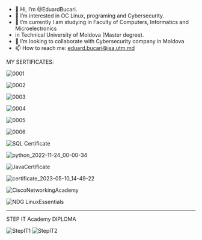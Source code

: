 - 👋 Hi, I’m @EduardBucari.
- 👀 I’m interested in OC Linux, programing and Сybersecurity.
- 🌱 I’m currently I am studying in Faculty of Computers, Informatics and Microelectronics 
- in Technical University of Moldova (Master degree).
- 💞️ I’m looking to collaborate with Сybersecurity company in Moldova
- 📫 How to reach me: eduard.bucari@isa.utm.md

MY SERTIFICATES:

<!---
EduardBucari/EduardBucari is a ✨ special ✨ repository because its `README.md` (this file) appears on your GitHub profile.
You can click the Preview link to take a look at your changes.
--->
![0001](https://github.com/EduardBucari/EduardBucari/assets/53411489/38fda893-7a86-4931-95b5-0afd239307a8)

![0002](https://github.com/EduardBucari/EduardBucari/assets/53411489/a474324c-4d41-4a3c-98dd-417c79a56968)

![0003](https://github.com/EduardBucari/EduardBucari/assets/53411489/dd65ebe0-8420-4616-a0e2-e9e7615d5173)

![0004](https://github.com/EduardBucari/EduardBucari/assets/53411489/729fa926-36b0-48e5-b3db-008021214510)

![0005](https://github.com/EduardBucari/EduardBucari/assets/53411489/89956d64-4589-487c-b79c-f0a884f56a87)

![0006](https://github.com/EduardBucari/EduardBucari/assets/53411489/cfce930c-2431-4ffb-a39a-4ad4cca9e253)

![SQL Certificate](https://github.com/EduardBucari/EduardBucari/assets/53411489/795c1868-bc65-4532-88a0-bb19f240268f)

![python_2022-11-24_00-00-34](https://github.com/EduardBucari/EduardBucari/assets/53411489/bb91d12d-9960-448f-894d-264857a9f466)

![JavaCertificate](https://github.com/EduardBucari/EduardBucari/assets/53411489/6de5b7d4-e37a-4452-97ad-6405ded31081)

![certificate_2023-05-10_14-49-22](https://github.com/EduardBucari/EduardBucari/assets/53411489/94562948-2989-4a28-b9b6-e4ad3dc91638)

![CiscoNetworkingAcademy](https://github.com/EduardBucari/EduardBucari/assets/53411489/b718fa3d-7df9-43e5-bcc7-25ef5e3f7a5e)

![NDG LinuxEssentials](https://github.com/EduardBucari/EduardBucari/assets/53411489/f2e7fbaa-e737-4c11-8419-8e496acfc06c)

-----------------------------
STEP IT Academy DIPLOMA

![StepIT1](https://github.com/EduardBucari/EduardBucari/assets/53411489/4285c7a8-fc4e-4d00-81e0-3e0518864d95)
![StepIT2](https://github.com/EduardBucari/EduardBucari/assets/53411489/3304b2f9-d237-4aa9-a6c1-f96da67f51b4)
